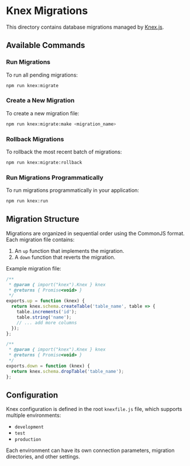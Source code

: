 # Knex Migrations

This directory contains database migrations managed by [Knex.js](https://knexjs.org/).

## Available Commands

### Run Migrations

To run all pending migrations:

```bash
npm run knex:migrate
```

### Create a New Migration

To create a new migration file:

```bash
npm run knex:migrate:make <migration_name>
```

### Rollback Migrations

To rollback the most recent batch of migrations:

```bash
npm run knex:migrate:rollback
```

### Run Migrations Programmatically

To run migrations programmatically in your application:

```bash
npm run knex:run
```

## Migration Structure

Migrations are organized in sequential order using the CommonJS format. Each migration file contains:

1. An `up` function that implements the migration.
2. A `down` function that reverts the migration.

Example migration file:

```javascript
/**
 * @param { import("knex").Knex } knex
 * @returns { Promise<void> }
 */
exports.up = function (knex) {
  return knex.schema.createTable('table_name', table => {
    table.increments('id');
    table.string('name');
    // ... add more columns
  });
};

/**
 * @param { import("knex").Knex } knex
 * @returns { Promise<void> }
 */
exports.down = function (knex) {
  return knex.schema.dropTable('table_name');
};
```

## Configuration

Knex configuration is defined in the root `knexfile.js` file, which supports multiple environments:

- `development`
- `test`
- `production`

Each environment can have its own connection parameters, migration directories, and other settings.
